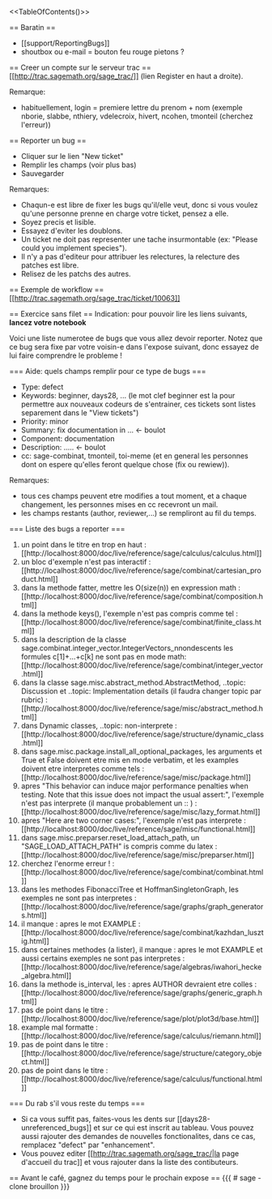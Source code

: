 <<TableOfContents()>>

== Baratin ==
  * [[support/ReportingBugs]]
  * shoutbox ou e-mail = bouton feu rouge pietons ?


== Creer un compte sur le serveur trac ==
[[http://trac.sagemath.org/sage_trac/]] (lien Register en haut a droite).

Remarque:
  * habituellement, login = premiere lettre du prenom + nom (exemple nborie, slabbe, nthiery, vdelecroix, hivert, ncohen, tmonteil (cherchez l'erreur))


== Reporter un bug ==
  * Cliquer sur le lien "New ticket"
  * Remplir les champs (voir plus bas)
  * Sauvegarder


Remarques:
  * Chaqun-e est libre de fixer les bugs qu'il/elle veut, donc si vous voulez qu'une personne prenne en charge votre ticket, pensez a elle.
  * Soyez precis et lisible.
  * Essayez d'eviter les doublons.
  * Un ticket ne doit pas representer une tache insurmontable (ex: "Please could you implement species").
  * Il n'y a pas d'editeur pour attribuer les relectures, la relecture des patches est libre.
  * Relisez de les patchs des autres.



== Exemple de workflow ==
[[http://trac.sagemath.org/sage_trac/ticket/10063]]


== Exercice sans filet ==
Indication: pour pouvoir lire les liens suivants, **lancez votre notebook**

Voici une liste numerotee de bugs que vous allez devoir reporter. Notez que ce bug sera fixe par votre voisin-e dans l'expose suivant, donc essayez de lui faire comprendre le probleme !


=== Aide: quels champs remplir pour ce type de bugs ===
  * Type: defect
  * Keywords: beginner, days28, ... (le mot clef beginner est la pour permettre aux nouveaux codeurs de s'entrainer, ces tickets sont listes separement dans le "View tickets")
  * Priority: minor
  * Summary: fix documentation in ... <- boulot
  * Component: documentation 
  * Description: ..... <- boulot
  * cc: sage-combinat, tmonteil, toi-meme (et en general les personnes dont on espere qu'elles feront quelque chose (fix ou rewiew)).

Remarques:
  * tous ces champs peuvent etre modifies a tout moment, et a chaque changement, les personnes mises en cc recevront un mail.
  * les champs restants (author, reviewer,...) se rempliront au fil du temps.


=== Liste des bugs a reporter ===
  1. un point dans le titre en trop en haut : [[http://localhost:8000/doc/live/reference/sage/calculus/calculus.html]]
  1. un bloc d'exemple n'est pas interactif : [[http://localhost:8000/doc/live/reference/sage/combinat/cartesian_product.html]] 
  1. dans la methode fatter, mettre les O(size(n)) en expression math : [[http://localhost:8000/doc/live/reference/sage/combinat/composition.html]]
  1. dans la methode keys(), l'exemple n'est pas compris comme tel : [[http://localhost:8000/doc/live/reference/sage/combinat/finite_class.html]]
  1. dans la description de la classe sage.combinat.integer_vector.IntegerVectors_nnondescents les formules c[1]+...+c[k] ne sont pas en mode math: [[http://localhost:8000/doc/live/reference/sage/combinat/integer_vector.html]]
  1. dans la classe sage.misc.abstract_method.AbstractMethod, ..topic: Discussion et ..topic: Implementation details (il faudra changer topic par rubric) : [[http://localhost:8000/doc/live/reference/sage/misc/abstract_method.html]]
  1. dans Dynamic classes, ..topic: non-interprete : [[http://localhost:8000/doc/live/reference/sage/structure/dynamic_class.html]] 
  1. dans sage.misc.package.install_all_optional_packages, les arguments et True et False doivent etre mis en mode verbatim, et les examples doivent etre interpretes comme tels : [[http://localhost:8000/doc/live/reference/sage/misc/package.html]]
  1. apres "This behavior can induce major performance penalties when testing. Note that this issue does not impact the usual assert:", l'exemple n'est pas interprete (il manque probablement un :: ) : [[http://localhost:8000/doc/live/reference/sage/misc/lazy_format.html]]
  1. apres "Here are two corner cases:", l'exemple n'est pas interprete : [[http://localhost:8000/doc/live/reference/sage/misc/functional.html]] 
  1. dans sage.misc.preparser.reset_load_attach_path, un "SAGE_LOAD_ATTACH_PATH" is compris comme du latex : [[http://localhost:8000/doc/live/reference/sage/misc/preparser.html]]
  1. cherchez l'enorme erreur ! : [[http://localhost:8000/doc/live/reference/sage/combinat/combinat.html]] 
  1. dans les methodes FibonacciTree et HoffmanSingletonGraph, les exemples ne sont pas interpretes : [[http://localhost:8000/doc/live/reference/sage/graphs/graph_generators.html]]
  1. il manque : apres le mot EXAMPLE : [[http://localhost:8000/doc/live/reference/sage/combinat/kazhdan_lusztig.html]] 
  1. dans certaines methodes (a lister), il manque : apres le mot EXAMPLE et aussi certains exemples ne sont pas interpretes : [[http://localhost:8000/doc/live/reference/sage/algebras/iwahori_hecke_algebra.html]] 
  1. dans la methode is_interval, les : apres AUTHOR devraient etre colles : [[http://localhost:8000/doc/live/reference/sage/graphs/generic_graph.html]] 
  1. pas de point dans le titre : [[http://localhost:8000/doc/live/reference/sage/plot/plot3d/base.html]]
  1. example mal formatte : [[http://localhost:8000/doc/live/reference/sage/calculus/riemann.html]] 
  1. pas de point dans le titre : [[http://localhost:8000/doc/live/reference/sage/structure/category_object.html]] 
  1. pas de point dans le titre : [[http://localhost:8000/doc/live/reference/sage/calculus/functional.html]]


=== Du rab s'il vous reste du temps ===
  * Si ca vous suffit pas, faites-vous les dents sur [[days28-unreferenced_bugs]] et sur ce qui est inscrit au tableau. Vous pouvez aussi rajouter des demandes de nouvelles fonctionalites, dans ce cas, remplacez "defect" par "enhancement".
  * Vous pouvez editer [[http://trac.sagemath.org/sage_trac/|la page d'accueil du trac]] et vous rajouter dans la liste des contibuteurs.



== Avant le café, gagnez du temps pour le prochain expose ==
{{{
# sage -clone brouillon
}}}
